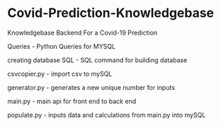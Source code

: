 # Covid-Prediction-Knowledgebase
Knowledgebase Backend For a Covid-19 Prediction

Queries - Python Queries for MYSQL

creating database SQL - SQL command for building database

csvcopier.py - import csv to mySQL

generator.py - generates a new unique number for inputs

main.py - main api for front end to back end 

populate.py - inputs data and calculations from main.py into mySQL


